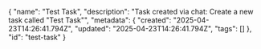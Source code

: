 {
  "name": "Test Task",
  "description": "Task created via chat: Create a new task called \"Test Task\"",
  "metadata": {
    "created": "2025-04-23T14:26:41.794Z",
    "updated": "2025-04-23T14:26:41.794Z",
    "tags": []
  },
  "id": "test-task"
}